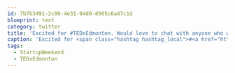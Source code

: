 ```yaml
---
id: 7b7b3491-2c00-4e31-94d0-8565c6a47c1d
blueprint: text
category: twitter
title: 'Excited for #TEDxEdmonton. Would love to chat with anyone who was at #StartupWeekend too'
caption: 'Excited for <span class="hashtag hashtag_local">#<a href="http://tweettemp.darylchymko.ca/?tag=tedxedmonton">TEDxEdmonton</a>. Would love to chat with anyone who was at <span class="hashtag hashtag_local">#<a href="http://tweettemp.darylchymko.ca/?tag=startupweekend">StartupWeekend</a> too'
tags:
  - StartupWeekend
  - TEDxEdmonton
---
```

